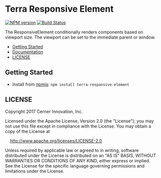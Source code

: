 # Terra Responsive Element


[![NPM version](http://img.shields.io/npm/v/terra-responsive-element.svg)](https://www.npmjs.org/package/terra-responsive-element)
[![Build Status](https://travis-ci.org/cerner/terra-ui.svg?branch=master)](https://travis-ci.org/cerner/terra-ui)

The ResponsiveElement conditionally renders components based on viewport size.
The viewport can be set to the immediate parent or window.

- [Getting Started](#getting-started)
- [Documentation](https://github.com/cerner/terra-ui/tree/master/packages/terra-responsive-element/docs)
- [LICENSE](#license)

## Getting Started

- Install from [npmjs](https://www.npmjs.com): `npm install terra-responsive-element`

## LICENSE

Copyright 2017 Cerner Innovation, Inc.

Licensed under the Apache License, Version 2.0 (the "License"); you may not use this file except in compliance with the License. You may obtain a copy of the License at

&nbsp;&nbsp;&nbsp;&nbsp;http://www.apache.org/licenses/LICENSE-2.0

Unless required by applicable law or agreed to in writing, software distributed under the License is distributed on an "AS IS" BASIS, WITHOUT WARRANTIES OR CONDITIONS OF ANY KIND, either express or implied. See the License for the specific language governing permissions and limitations under the License.
